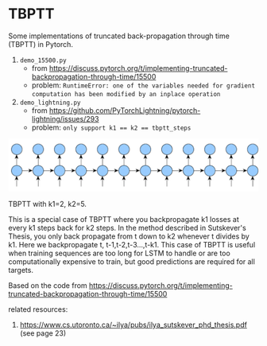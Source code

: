 # TBPTT

Some implementations of truncated back-propagation through time (TBPTT) in Pytorch.

1. `demo_15500.py`
    - from https://discuss.pytorch.org/t/implementing-truncated-backpropagation-through-time/15500
    - problem: `RuntimeError: one of the variables needed for gradient computation has been modified by an inplace operation`
2. `demo_lightning.py`
    - from https://github.com/PyTorchLightning/pytorch-lightning/issues/293
    - problem: `only support k1 == k2 == tbptt_steps`

![tbptt](tbtpp.gif)

TBPTT with k1=2, k2=5. 


This is a special case of TBPTT where you backpropagate k1 losses at every k1 steps back for k2 steps. In the method described in Sutskever's Thesis, you only back propagate from t down to k2 whenever t divides by k1. Here we backpropagate t, t-1,t-2,t-3...,t-k1. This case of TBPTT is useful when training sequences are too long for LSTM to handle or are too computationally expensive to train, but good predictions are required for all targets. 

Based on the code from https://discuss.pytorch.org/t/implementing-truncated-backpropagation-through-time/15500 

related resources:
1. https://www.cs.utoronto.ca/~ilya/pubs/ilya_sutskever_phd_thesis.pdf (see page 23)

